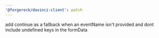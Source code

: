 ```yaml
---
'@forgerock/davinci-client': patch
---
```


add continue as a fallback when an eventName isn't provided and dont include undefined keys in the formData
